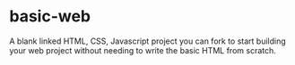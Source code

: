 # basic-web
A blank linked HTML, CSS, Javascript project you can fork to start building your web project without needing to write the basic HTML from scratch. 
